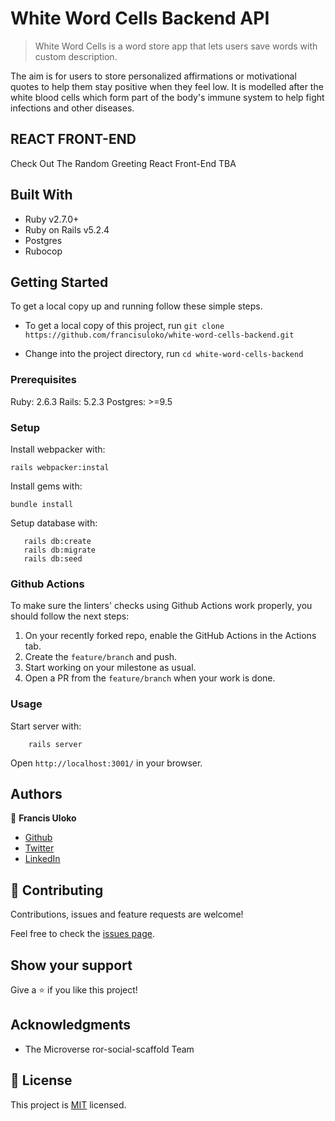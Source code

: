 # White Word Cells Backend API

> White Word Cells is a word store app that lets users save words with custom description.

The aim is for users to store personalized affirmations or motivational quotes to help them stay positive when they feel low. It is modelled after the white blood cells which form part of the body's immune system to help fight infections and other diseases. 

## REACT FRONT-END
Check Out The Random Greeting React Front-End TBA

## Built With

- Ruby v2.7.0+
- Ruby on Rails v5.2.4
- Postgres
- Rubocop


## Getting Started

To get a local copy up and running follow these simple steps.

- To get a local copy of this project, run
`git clone https://github.com/francisuloko/white-word-cells-backend.git`

- Change into the project directory, run
`cd white-word-cells-backend`

### Prerequisites

Ruby: 2.6.3
Rails: 5.2.3
Postgres: >=9.5

### Setup
Install webpacker with:

```
rails webpacker:instal
```

Install gems with:

```
bundle install
```

Setup database with:

```
   rails db:create
   rails db:migrate
   rails db:seed
```

### Github Actions

To make sure the linters' checks using Github Actions work properly, you should follow the next steps:

1. On your recently forked repo, enable the GitHub Actions in the Actions tab.
2. Create the `feature/branch` and push.
3. Start working on your milestone as usual.
4. Open a PR from the `feature/branch` when your work is done.


### Usage

Start server with:

```
    rails server
```

Open `http://localhost:3001/` in your browser.

## Authors

👤 **Francis Uloko**

- [Github](https://github.com/francisuloko)
- [Twitter](https://twitter.com/francisuloko)
- [LinkedIn](https://linkedin.com/in/francisuloko)

## 🤝 Contributing

Contributions, issues and feature requests are welcome!

Feel free to check the [issues page](https://github.com/francisuloko/white-word-cells-backend/issues).

## Show your support

Give a ⭐️ if you like this project!

## Acknowledgments

- The Microverse ror-social-scaffold Team

## 📝 License

This project is [MIT](https://mit-license.org) licensed.
